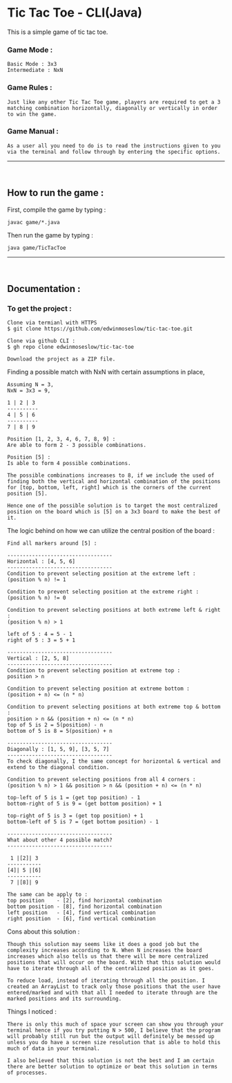 # Tic Tac Toe - CLI(Java)

This is a simple game of tic tac toe.

### Game Mode :

    Basic Mode : 3x3
    Intermediate : NxN

### Game Rules :

    Just like any other Tic Tac Toe game, players are required to get a 3 matching combination horizontally, diagonally or vertically in order to win the game.

### Game Manual :

    As a user all you need to do is to read the instructions given to you via the terminal and follow through by entering the specific options.

---
<br>

## How to run the game :
First, compile the game by typing :

    javac game/*.java

Then run the game by typing : 

    java game/TicTacToe

---
<br>

## Documentation :

### To get the project :
    
    Clone via termianl with HTTPS
    $ git clone https://github.com/edwinmoseslow/tic-tac-toe.git

    Clone via github CLI :
    $ gh repo clone edwinmoseslow/tic-tac-toe

    Download the project as a ZIP file. 


Finding a possible match with NxN with certain assumptions in place,

    Assuming N = 3,
    NxN = 3x3 = 9,

    1 | 2 | 3
    ----------
    4 | 5 | 6
    ----------
    7 | 8 | 9

    Position [1, 2, 3, 4, 6, 7, 8, 9] :
    Are able to form 2 - 3 possible combinations.
    
    Position [5] :
    Is able to form 4 possible combinations.

    The possible combinations increases to 8, if we include the used of finding both the vertical and horizontal combination of the positions for [top, bottom, left, right] which is the corners of the current position [5].  
    
    Hence one of the possible solution is to target the most centralized position on the board which is [5] on a 3x3 board to make the best of it.

The logic behind on how we can utilize the central position of the board :

    Find all markers around [5] :
    
    ----------------------------------
    Horizontal : [4, 5, 6]
    ----------------------------------
    Condition to prevent selecting position at the extreme left :
    (position % n) != 1

    Condition to prevent selecting position at the extreme right : 
    (position % n) != 0

    Condition to prevent selecting positions at both extreme left & right : 
    (position % n) > 1

    left of 5 : 4 = 5 - 1
    right of 5 : 3 = 5 + 1

    ----------------------------------
    Vertical : [2, 5, 8]
    ----------------------------------
    Condition to prevent selecting position at extreme top : 
    position > n
    
    Condition to prevent selecting position at extreme bottom :
    (position + n) <= (n * n)

    Condition to prevent selecting positions at both extreme top & bottom :
    position > n && (position + n) <= (n * n)
    top of 5 is 2 = 5(position) - n
    bottom of 5 is 8 = 5(position) + n

    ----------------------------------
    Diagonally : [1, 5, 9], [3, 5, 7]
    ----------------------------------
    To check diagonally, I the same concept for horizontal & vertical and extend to the diagonal condition.

    Condition to prevent selecting positions from all 4 corners :
    (position % n) > 1 && position > n && (position + n) <= (n * n)

    top-left of 5 is 1 = (get top position) - 1
    bottom-right of 5 is 9 = (get bottom position) + 1
    
    top-right of 5 is 3 = (get top position) + 1
    bottom-left of 5 is 7 = (get bottom position) - 1

    ----------------------------------
    What about other 4 possible match?
    ----------------------------------

     1 |[2]| 3
    -----------
    [4]| 5 |[6]
    -----------
     7 |[8]| 9

    The same can be apply to :
    top position    - [2], find horizontal combination
    bottom position - [8], find horizontal combination
    left position   - [4], find vertical combination
    right position  - [6], find vertical combination

Cons about this solution :

    Though this solution may seems like it does a good job but the complexity increases according to N. When N increases the board increases which also tells us that there will be more centralized positions that will occur on the board. With that this solution would have to iterate through all of the centralized position as it goes.

    To reduce load, instead of iterating through all the position. I created an ArrayList to track only those positions that the user have entered/marked and with that all I needed to iterate through are the marked positions and its surrounding.

Things I noticed :

    There is only this much of space your screen can show you through your terminal hence if you try putting N > 500, I believe that the program will probably still run but the output will definitely be messed up unless you do have a screen size resolution that is able to hold this much of data in your terminal.

    I also believed that this solution is not the best and I am certain there are better solution to optimize or beat this solution in terms of processes.   